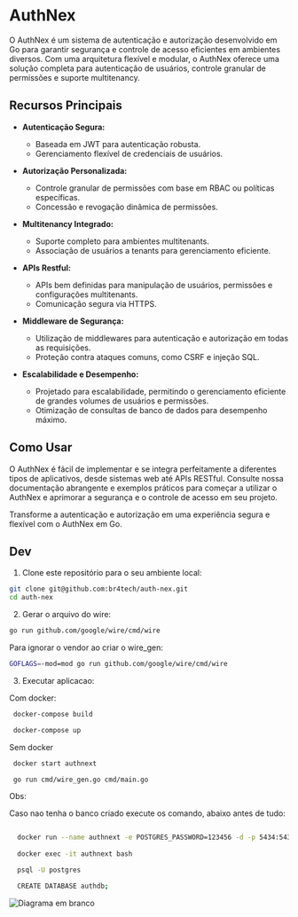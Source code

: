# AuthNex

O AuthNex é um sistema de autenticação e autorização desenvolvido em Go para garantir segurança e controle de acesso eficientes em ambientes diversos. Com uma arquitetura flexível e modular, o AuthNex oferece uma solução completa para autenticação de usuários, controle granular de permissões e suporte multitenancy.

## Recursos Principais

- **Autenticação Segura:**
  - Baseada em JWT para autenticação robusta.
  - Gerenciamento flexível de credenciais de usuários.

- **Autorização Personalizada:**
  - Controle granular de permissões com base em RBAC ou políticas específicas.
  - Concessão e revogação dinâmica de permissões.

- **Multitenancy Integrado:**
  - Suporte completo para ambientes multitenants.
  - Associação de usuários a tenants para gerenciamento eficiente.

- **APIs Restful:**
  - APIs bem definidas para manipulação de usuários, permissões e configurações multitenants.
  - Comunicação segura via HTTPS.

- **Middleware de Segurança:**
  - Utilização de middlewares para autenticação e autorização em todas as requisições.
  - Proteção contra ataques comuns, como CSRF e injeção SQL.

- **Escalabilidade e Desempenho:**
  - Projetado para escalabilidade, permitindo o gerenciamento eficiente de grandes volumes de usuários e permissões.
  - Otimização de consultas de banco de dados para desempenho máximo.

## Como Usar

O AuthNex é fácil de implementar e se integra perfeitamente a diferentes tipos de aplicativos, desde sistemas web até APIs RESTful. Consulte nossa documentação abrangente e exemplos práticos para começar a utilizar o AuthNex e aprimorar a segurança e o controle de acesso em seu projeto.

Transforme a autenticação e autorização em uma experiência segura e flexível com o AuthNex em Go.

## Dev

1. Clone este repositório para o seu ambiente local:

```bash
git clone git@github.com:br4tech/auth-nex.git
cd auth-nex

```


2. Gerar o arquivo do wire:

```bash
go run github.com/google/wire/cmd/wire
``` 
 Para ignorar o vendor ao criar o wire_gen:

```bash 
GOFLAGS=-mod=mod go run github.com/google/wire/cmd/wire
```

3. Executar aplicacao:

Com docker:

```bash
 docker-compose build

 docker-compose up

```

Sem docker
 
```bash
 docker start authnext

 go run cmd/wire_gen.go cmd/main.go

```

Obs: 

Caso nao tenha o banco criado execute os comando, abaixo antes de tudo:

```bash

  docker run --name authnext -e POSTGRES_PASSWORD=123456 -d -p 5434:5432 postgres
  
  docker exec -it authnext bash

  psql -U postgres

  CREATE DATABASE authdb;
```   

![Diagrama em branco](https://github.com/br4tech/auth-nex/assets/26689902/13605cde-617b-46d6-a041-779d5a1bee2b)

